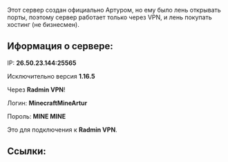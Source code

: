 Этот сервер создан официально Артуром, но ему было лень открывать порты, поэтому сервер работает только через VPN, и лень покупать хостинг (не бизнесмен).

## Иформация о сервере:

IP: **26.50.23.144:25565**

Исключительно версия **1.16.5**


Через **Radmin VPN**!

Логин: **MinecraftMineArtur**

Пороль: **MINE MINE**

Это для подключения к **Radmin VPN**.

## Ссылки:
